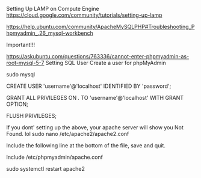 Setting Up LAMP on Compute Engine
https://cloud.google.com/community/tutorials/setting-up-lamp

https://help.ubuntu.com/community/ApacheMySQLPHP#Troubleshooting_Phpmyadmin_.26_mysql-workbench


Important!!!

https://askubuntu.com/questions/763336/cannot-enter-phpmyadmin-as-root-mysql-5-7
Setting SQL User
Create a user for phpMyAdmin

sudo mysql

CREATE USER 'username'@'localhost' IDENTIFIED BY 'password';

GRANT ALL PRIVILEGES ON *.* TO 'username'@'localhost' WITH GRANT OPTION;

FLUSH PRIVILEGES;


If you dont' setting up the above, your apache server will show you Not Found. lol
sudo nano /etc/apache2/apache2.conf

Include the following line at the bottom of the file, save and quit.

Include /etc/phpmyadmin/apache.conf

sudo systemctl restart apache2
